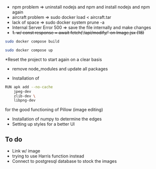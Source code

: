 * npm problem => uninstall nodejs and npm and install nodejs and npm again
* aircraft problem => sudo docker load < aircraft.tar
* lack of space => sudo docker system prune -a
* Internal Server Error 500 => save the file internally and make changes
* <del>1. w/ const response = await fetch('/api/modify/' on Image.jsx (18) </del>

```sh
sudo docker compose build
```

```sh
sudo docker compose up
```

*Reset the project to start again on a clear basis
* remove node_modules and update all packages

* Installation of
```sh
RUN apk add --no-cache
    jpeg-dev
    zlib-dev \
    libpng-dev
```
for the good functioning of Pillow (image editing)
* Installation of numpy to determine the edges
* Setting up styles for a better UI


## To do
* Link w/ image
* trying to use Harris function instead
* Connect to postgresql database to stock the images